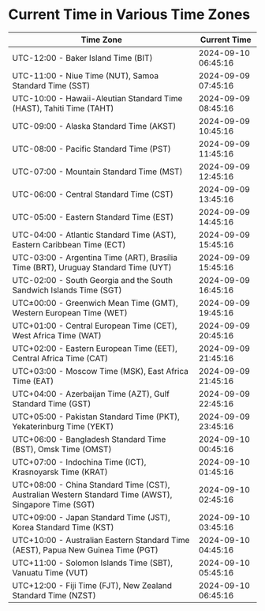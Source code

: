 # Current Time in Various Time Zones

| Time Zone | Current Time |
|-----------|--------------|
| UTC-12:00 - Baker Island Time (BIT) | 2024-09-10 06:45:16 |
| UTC-11:00 - Niue Time (NUT), Samoa Standard Time (SST) | 2024-09-09 07:45:16 |
| UTC-10:00 - Hawaii-Aleutian Standard Time (HAST), Tahiti Time (TAHT) | 2024-09-09 08:45:16 |
| UTC-09:00 - Alaska Standard Time (AKST) | 2024-09-09 10:45:16 |
| UTC-08:00 - Pacific Standard Time (PST) | 2024-09-09 11:45:16 |
| UTC-07:00 - Mountain Standard Time (MST) | 2024-09-09 12:45:16 |
| UTC-06:00 - Central Standard Time (CST) | 2024-09-09 13:45:16 |
| UTC-05:00 - Eastern Standard Time (EST) | 2024-09-09 14:45:16 |
| UTC-04:00 - Atlantic Standard Time (AST), Eastern Caribbean Time (ECT) | 2024-09-09 15:45:16 |
| UTC-03:00 - Argentina Time (ART), Brasília Time (BRT), Uruguay Standard Time (UYT) | 2024-09-09 15:45:16 |
| UTC-02:00 - South Georgia and the South Sandwich Islands Time (SGT) | 2024-09-09 16:45:16 |
| UTC±00:00 - Greenwich Mean Time (GMT), Western European Time (WET) | 2024-09-09 19:45:16 |
| UTC+01:00 - Central European Time (CET), West Africa Time (WAT) | 2024-09-09 20:45:16 |
| UTC+02:00 - Eastern European Time (EET), Central Africa Time (CAT) | 2024-09-09 21:45:16 |
| UTC+03:00 - Moscow Time (MSK), East Africa Time (EAT) | 2024-09-09 21:45:16 |
| UTC+04:00 - Azerbaijan Time (AZT), Gulf Standard Time (GST) | 2024-09-09 22:45:16 |
| UTC+05:00 - Pakistan Standard Time (PKT), Yekaterinburg Time (YEKT) | 2024-09-09 23:45:16 |
| UTC+06:00 - Bangladesh Standard Time (BST), Omsk Time (OMST) | 2024-09-10 00:45:16 |
| UTC+07:00 - Indochina Time (ICT), Krasnoyarsk Time (KRAT) | 2024-09-10 01:45:16 |
| UTC+08:00 - China Standard Time (CST), Australian Western Standard Time (AWST), Singapore Time (SGT) | 2024-09-10 02:45:16 |
| UTC+09:00 - Japan Standard Time (JST), Korea Standard Time (KST) | 2024-09-10 03:45:16 |
| UTC+10:00 - Australian Eastern Standard Time (AEST), Papua New Guinea Time (PGT) | 2024-09-10 04:45:16 |
| UTC+11:00 - Solomon Islands Time (SBT), Vanuatu Time (VUT) | 2024-09-10 05:45:16 |
| UTC+12:00 - Fiji Time (FJT), New Zealand Standard Time (NZST) | 2024-09-10 06:45:16 |
